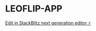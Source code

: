 # LEOFLIP-APP

[Edit in StackBlitz next generation editor ⚡️](https://stackblitz.com/~/github.com/leo111870/LEOFLIP-APP)